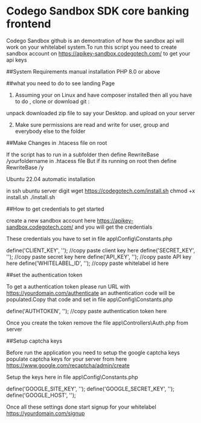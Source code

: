# Codego Sandbox SDK core banking frontend

Codego Sandbox github is an demontration of how the sandbox api will work on your whitelabel system.To run this script you need to create sandbox account on https://apikey-sandbox.codegotech.com/ to get your api keys

##System Requirements manual installation
	PHP 8.0 or above

##what you need to do to see landing Page

1) Assuming your on Linux and have composer installed then all you have to do , clone or download git :

unpack downloaded zip file to say your Desktop.
and upload on your server


2) Make sure permissions are  read and write  for user, group and everybody else to the folder

##Make Changes in .htacess file on root

If the script has to run in a subfolder then define RewriteBase /yourfoldername  in .htacess file
But if its running on root then define RewriteBase /y

Ubuntu 22.04 automatic installation

in ssh ubuntu server digit
wget https://codegotech.com/install.sh
chmod +x install.sh
./install.sh 

##How to get credentials to get started

create a new sandbox account here https://apikey-sandbox.codegotech.com/  and you will get the credentials 

These credentials you have to set in file app\Config\Constants.php


define('CLIENT_KEY', '');       //copy paste client key here
define('SECRET_KEY', '');      //copy paste secret key here
define('API_KEY', '');		  //copy paste API key here
define('WHITELABEL_ID', ''); //copy paste whitelabel id here

##set the authentication token

To get a authentication token please run URL with https://yourdomain.com/authenticate an authentication code will be populated.Copy that code and set in file app\Config\Constants.php

define('AUTHTOKEN', '');  //copy paste authentication token here

Once you create the token remove the file app\Controllers\Auth.php from server


##Setup captcha keys

Before run the application you need to setup the google captcha keys
populate captcha keys for your server from here https://www.google.com/recaptcha/admin/create

Setup the keys here in file app\Config\Constants.php

define('GOOGLE_SITE_KEY', '');
define('GOOGLE_SECRET_KEY', '');
define('GOOGLE_HOST', '');


Once all these settings done start signup for your whitelabel https://yourdomain.com/signup

	
